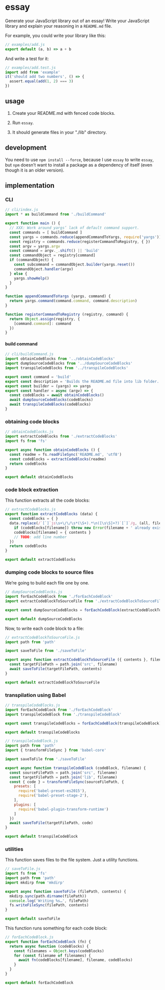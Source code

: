 
# essay

Generate your JavaScript library out of an essay!
Write your JavaScript library and explain your reasoning in a `README.md` file.

For example, you could write your library like this:

```js
// examples/add.js
export default (a, b) => a + b
```

And write a test for it:

```js
// examples/add.test.js
import add from 'example'
it('should add two numbers', () => {
  assert.equal(add(1, 2) === 3)
})
```


## usage

1. Create your README.md with fenced code blocks.

2. Run `essay`.

3. It should generate files in your "./lib" directory.



## development

You need to use `npm install --force`, because I use `essay` to write `essay`,
but `npm` doesn’t want to install a package as a dependency of itself
(even though it is an older version).



## implementation

### CLI

```js
// cli/index.js
import * as buildCommand from './buildCommand'

export function main () {
  // XXX: Work around yargs’ lack of default command support.
  const commands = [ buildCommand ]
  const yargs = commands.reduce(appendCommandToYargs, require('yargs')).help()
  const registry = commands.reduce(registerCommandToRegistry, { })
  const argv = yargs.argv
  const command = argv._.shift() || 'build'
  const commandObject = registry[command]
  if (commandObject) {
    const subcommand = commandObject.builder(yargs.reset())
    commandObject.handler(argv)
  } else {
    yargs.showHelp()
  }
}

function appendCommandToYargs (yargs, command) {
  return yargs.command(command.command, command.description)
}

function registerCommandToRegistry (registry, command) {
  return Object.assign(registry, {
    [command.command]: command
  })
}
```


#### build command

```js
// cli/buildCommand.js
import obtainCodeBlocks from '../obtainCodeBlocks'
import dumpSourceCodeBlocks from '../dumpSourceCodeBlocks'
import transpileCodeBlocks from '../transpileCodeBlocks'

export const command = 'build'
export const description = 'Builds the README.md file into lib folder.'
export const builder = (yargs) => yargs
export const handler = async (argv) => {
  const codeBlocks = await obtainCodeBlocks()
  await dumpSourceCodeBlocks(codeBlocks)
  await transpileCodeBlocks(codeBlocks)
}
```


### obtaining code blocks

```js
// obtainCodeBlocks.js
import extractCodeBlocks from './extractCodeBlocks'
import fs from 'fs'

export async function obtainCodeBlocks () {
  const readme = fs.readFileSync('README.md', 'utf8')
  const codeBlocks = extractCodeBlocks(readme)
  return codeBlocks
}

export default obtainCodeBlocks
```


### code block extraction

This function extracts all the code blocks:

```js
// extractCodeBlocks.js
export function extractCodeBlocks (data) {
  const codeBlocks = { }
  data.replace(/`[`]`js\s+\/\/\s*(\S+).*\n([\s\S]+?)`[`]`/g, (all, filename, contents) => {
    if (codeBlocks[filename]) throw new Error(filename + ' already exists!')
    codeBlocks[filename] = { contents }
    // TODO: add line number
  })
  return codeBlocks
}

export default extractCodeBlocks
```


### dumping code blocks to source files

We’re going to build each file one by one.

```js
// dumpSourceCodeBlocks.js
import forEachCodeBlock from './forEachCodeBlock'
import extractCodeBlockToSourceFile from './extractCodeBlockToSourceFile'

export const dumpSourceCodeBlocks = forEachCodeBlock(extractCodeBlockToSourceFile)

export default dumpSourceCodeBlocks
```

Now, to write each code block to a file:

```js
// extractCodeBlockToSourceFile.js
import path from 'path'

import saveToFile from './saveToFile'

export async function extractCodeBlockToSourceFile ({ contents }, filename) {
  const targetFilePath = path.join('src', filename)
  await saveToFile(targetFilePath, contents)
}

export default extractCodeBlockToSourceFile
```

### transpilation using Babel

```js
// transpileCodeBlocks.js
import forEachCodeBlock from './forEachCodeBlock'
import transpileCodeBlock from './transpileCodeBlock'

export const transpileCodeBlocks = forEachCodeBlock(transpileCodeBlock)

export default transpileCodeBlocks
```

```js
// transpileCodeBlock.js
import path from 'path'
import { transformFileSync } from 'babel-core'

import saveToFile from './saveToFile'

export async function transpileCodeBlock (codeBlock, filename) {
  const sourceFilePath = path.join('src', filename)
  const targetFilePath = path.join('lib', filename)
  const { code } = transformFileSync(sourceFilePath, {
    presets: [
      require('babel-preset-es2015'),
      require('babel-preset-stage-2'),
    ],
    plugins: [
      require('babel-plugin-transform-runtime')
    ]
  })
  await saveToFile(targetFilePath, code)
}

export default transpileCodeBlock
```


### utilities

This function saves files to the file system. Just a utility functions.

```js
// saveToFile.js
import fs from 'fs'
import path from 'path'
import mkdirp from 'mkdirp'

export async function saveToFile (filePath, contents) {
  mkdirp.sync(path.dirname(filePath))
  console.log('Writing %s…', filePath)
  fs.writeFileSync(filePath, contents)
}

export default saveToFile
```

This function runs something for each code block:

```js
// forEachCodeBlock.js
export function forEachCodeBlock (fn) {
  return async function (codeBlocks) {
    const filenames = Object.keys(codeBlocks)
    for (const filename of filenames) {
      await fn(codeBlocks[filename], filename, codeBlocks)
    }
  }
}

export default forEachCodeBlock
```

